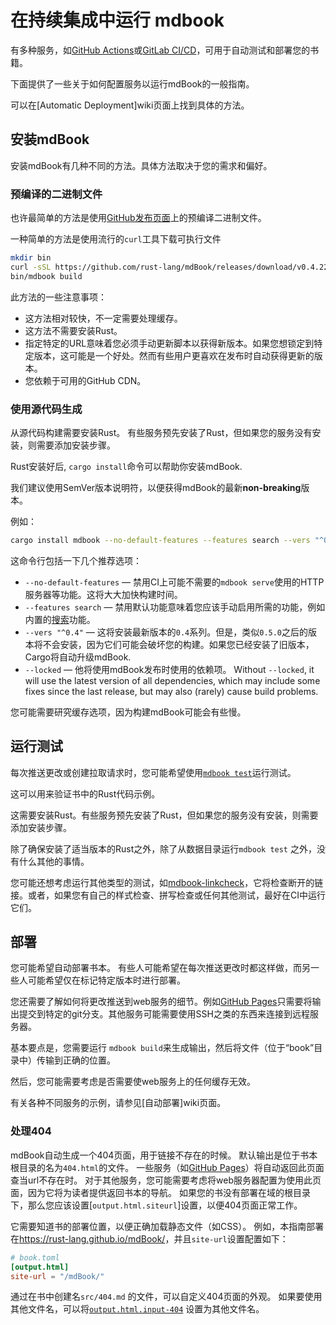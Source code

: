# 在持续集成中运行 mdbook

有多种服务，如[GitHub Actions]或[GitLab CI/CD]，可用于自动测试和部署您的书籍。

下面提供了一些关于如何配置服务以运行mdBook的一般指南。

可以在[Automatic Deployment]wiki页面上找到具体的方法。

[GitHub Actions]: https://docs.github.com/en/actions
[GitLab CI/CD]: https://docs.gitlab.com/ee/ci/
[Automated Deployment]: https://github.com/rust-lang/mdBook/wiki/Automated-Deployment

## 安装mdBook

安装mdBook有几种不同的方法。具体方法取决于您的需求和偏好。

### 预编译的二进制文件

也许最简单的方法是使用[GitHub发布页面][releases]上的预编译二进制文件。

一种简单的方法是使用流行的`curl`工具下载可执行文件

```sh
mkdir bin
curl -sSL https://github.com/rust-lang/mdBook/releases/download/v0.4.22/mdbook-v0.4.22-x86_64-unknown-linux-gnu.tar.gz | tar -xz --directory=bin
bin/mdbook build
```

此方法的一些注意事项：

* 这方法相对较快，不一定需要处理缓存。
* 这方法不需要安装Rust。
* 指定特定的URL意味着您必须手动更新脚本以获得新版本。如果您想锁定到特定版本，这可能是一个好处。然而有些用户更喜欢在发布时自动获得更新的版本。
* 您依赖于可用的GitHub CDN。

[releases]: https://github.com/rust-lang/mdBook/releases

### 使用源代码生成

从源代码构建需要安装Rust。
有些服务预先安装了Rust，但如果您的服务没有安装，则需要添加安装步骤。

Rust安装好后, `cargo install`命令可以帮助你安装mdBook.

我们建议使用SemVer版本说明符，以便获得mdBook的最新**non-breaking**版本。

例如：

```sh
cargo install mdbook --no-default-features --features search --vers "^0.4" --locked
```

这命令行包括一下几个推荐选项：

* `--no-default-features` — 禁用CI上可能不需要的`mdbook serve`使用的HTTP服务器等功能。这将大大加快构建时间。
* `--features search` — 禁用默认功能意味着您应该手动启用所需的功能，例如内置的[搜索]功能。
* `--vers "^0.4"` — 这将安装最新版本的`0.4`系列。但是，类似`0.5.0`之后的版本将不会安装，因为它们可能会破坏您的构建。如果您已经安装了旧版本，Cargo将自动升级mdBook.
* `--locked` — 他将使用mdBook发布时使用的依赖项。
  Without `--locked`, it will use the latest version of all dependencies, which may include some fixes since the last release, but may also (rarely) cause build problems.

您可能需要研究缓存选项，因为构建mdBook可能会有些慢。

[搜索]: guide/reading.md#search

## 运行测试

每次推送更改或创建拉取请求时，您可能希望使用[`mdbook test`]运行测试。

这可以用来验证书中的Rust代码示例。

这需要安装Rust。有些服务预先安装了Rust，但如果您的服务没有安装，则需要添加安装步骤。

除了确保安装了适当版本的Rust之外，除了从数据目录运行`mdbook test` 之外，没有什么其他的事情。

您可能还想考虑运行其他类型的测试，如[mdbook-linkcheck]，它将检查断开的链接。或者，如果您有自己的样式检查、拼写检查或任何其他测试，最好在CI中运行它们。

[`mdbook test`]: cli/test.md
[mdbook-linkcheck]: https://github.com/Michael-F-Bryan/mdbook-linkcheck#continuous-integration

## 部署

您可能希望自动部署书本。
有些人可能希望在每次推送更改时都这样做，而另一些人可能希望仅在标记特定版本时进行部署。

您还需要了解如何将更改推送到web服务的细节。例如[GitHub Pages]只需要将输出提交到特定的git分支。其他服务可能需要使用SSH之类的东西来连接到远程服务器。

基本要点是，您需要运行 `mdbook build`来生成输出，然后将文件（位于“book”目录中）传输到正确的位置。

然后，您可能需要考虑是否需要使web服务上的任何缓存无效。

有关各种不同服务的示例，请参见[自动部署]wiki页面。

[GitHub Pages]: https://docs.github.com/en/pages

### 处理404

mdBook自动生成一个404页面，用于链接不存在的时候。
默认输出是位于书本根目录的名为`404.html`的文件。
一些服务（如[GitHub Pages]）将自动返回此页面查当url不存在时。
对于其他服务，您可能需要考虑将web服务器配置为使用此页面，因为它将为读者提供返回书本的导航。
如果您的书没有部署在域的根目录下，那么您应该设置[`output.html.siteurl`]设置，以便404页面正常工作。

它需要知道书的部署位置，以便正确加载静态文件（如CSS）。
例如，本指南部署在<https://rust-lang.github.io/mdBook/>，并且`site-url`设置配置如下：
```toml
# book.toml
[output.html]
site-url = "/mdBook/"
```

通过在书中创建名`src/404.md` 的文件，可以自定义404页面的外观。
如果要使用其他文件名，可以将[`output.html.input-404`] 设置为其他文件名。

[`output.html.site-url`]: format/configuration/renderers.md#html-renderer-options
[`output.html.input-404`]: format/configuration/renderers.md#html-renderer-options